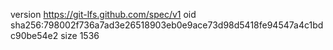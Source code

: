 version https://git-lfs.github.com/spec/v1
oid sha256:798002f736a7ad3e26518903eb0e9ace73d98d5418fe94547a4c1bdc90be54e2
size 1536
